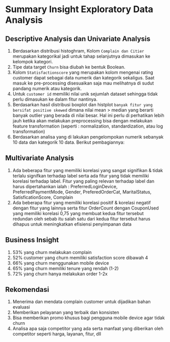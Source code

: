 # Summary Insight Exploratory Data Analysis

## Descriptive Analysis dan Univariate Analysis

1. Berdasarkan distribusi histoghram, Kolom `Complain dan Citier` merupakan kategorikal jadi untuk  tahap selanjutnya dimasukan ke kelompok kategori.
2. Tipe data target `Churn` bisa diubah ke bentuk Boolean.
3. Kolom `Statisfactionscore` yang merupakan kolom mengenai rating customer dapat sebagai data numerik dan kategorik sekaligus. Saat masuk ke pre-processing disesuaikan saja mau melihatnya di sudut pandang numerik atau kategorik.
4. Untuk `customer id` memiliki nilai unik  sejumlah dataset sehingga tidak perlu dimasukan ke dalam fitur nantinya.
5. Berdasarkan hasil distribusi boxplot dan histplot `banyak fitur yang bersifat positive skewed` dimana nilai mean > median yang berarti banyak outlier yang berada di nilai besar. Hal ini perlu di perhatikan lebih jauh ketika akan melakukan preprocessing bisa dengan melakukan  feature transformation (seperti : normalization, standardization, atau log transformation)
6. Berdasarkan analisa yang di lakukan pengelompokan numerik  sebanyak 10 data dan kategorik 10 data. Berikut pembagiannya:



## Multivariate Analysis

1. Ada beberapa fitur yang memiliki korelasi yang sangat signifikan & tidak terlalu signifkan terhadap label serta ada fitur yang tidak memiliki korelasi terhadap label. Fitur yang paling relevan terhadap label dan harus dipertahankan ialah : PreferredLoginDevice, PreferredPaymentMode, Gender, PreferedOrderCat, MaritalStatus, SatisficationScore, Complain
2. Ada beberapa fitur yang memiliki korelasi positif & korelasi negatif dengan fitur yang lainnya serta fitur OrderCount dengan  CouponUsed yang memiliki korelasi 0,75 yang membuat kedua fitur tersebut redundan oleh sebab itu salah satu dari kedua fitur tersebut harus dihapus untuk meningkatkan efisiensi penyimpanan data

## Business Insight
1. 53% yang churn melakukan complain
2. 52% customer yang churn memiliki satisfaction score dibawah 4
3. 66% yang churn menggunakan mobile device
4. 65% yang churn memiliki tenure yang rendah (1-2)
5. 72% yang churn hanya melakukan order 1-2x

## Rekomendasi

1. Menerima dan mendata complain customer untuk dijadikan bahan evaluasi
2. Memberikan pelayanan yang terbaik dan konsisten
3. Bisa memberikan promo khusus bagi pengguna mobile device agar tidak churn
4. Analisa apa saja competitor yang ada serta manfaat yang diberikan oleh competitor seperti harga, layanan, fitur, dll

